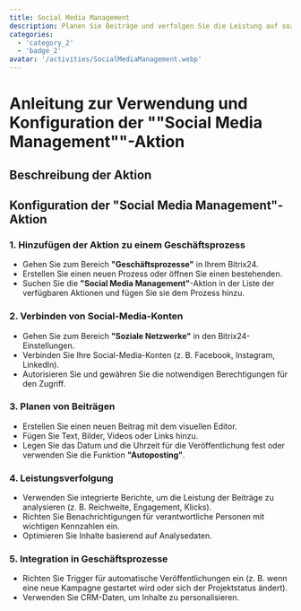 ```yaml
---
title: Social Media Management
description: Planen Sie Beiträge und verfolgen Sie die Leistung auf sozialen Plattformen.
categories: 
  - 'category_2'
  - 'badge_2'
avatar: '/activities/SocialMediaManagement.webp'
---
```


# Anleitung zur Verwendung und Konfiguration der ""Social Media Management""-Aktion

## Beschreibung der Aktion

## **Konfiguration der "Social Media Management"-Aktion**

### 1. Hinzufügen der Aktion zu einem Geschäftsprozess
- Gehen Sie zum Bereich **"Geschäftsprozesse"** in Ihrem Bitrix24.
- Erstellen Sie einen neuen Prozess oder öffnen Sie einen bestehenden.
- Suchen Sie die **"Social Media Management"**-Aktion in der Liste der verfügbaren Aktionen und fügen Sie sie dem Prozess hinzu.

### 2. Verbinden von Social-Media-Konten
- Gehen Sie zum Bereich **"Soziale Netzwerke"** in den Bitrix24-Einstellungen.
- Verbinden Sie Ihre Social-Media-Konten (z. B. Facebook, Instagram, LinkedIn).
- Autorisieren Sie und gewähren Sie die notwendigen Berechtigungen für den Zugriff.

### 3. Planen von Beiträgen
- Erstellen Sie einen neuen Beitrag mit dem visuellen Editor.
- Fügen Sie Text, Bilder, Videos oder Links hinzu.
- Legen Sie das Datum und die Uhrzeit für die Veröffentlichung fest oder verwenden Sie die Funktion **"Autoposting"**.

### 4. Leistungsverfolgung
- Verwenden Sie integrierte Berichte, um die Leistung der Beiträge zu analysieren (z. B. Reichweite, Engagement, Klicks).
- Richten Sie Benachrichtigungen für verantwortliche Personen mit wichtigen Kennzahlen ein.
- Optimieren Sie Inhalte basierend auf Analysedaten.

### 5. Integration in Geschäftsprozesse
- Richten Sie Trigger für automatische Veröffentlichungen ein (z. B. wenn eine neue Kampagne gestartet wird oder sich der Projektstatus ändert).
- Verwenden Sie CRM-Daten, um Inhalte zu personalisieren.